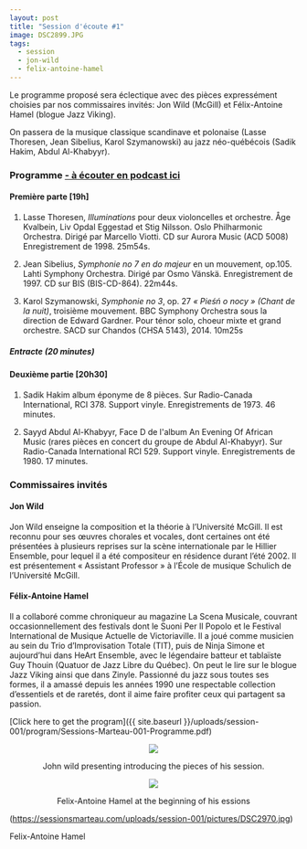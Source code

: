 ```yaml
---
layout: post
title: "Session d'écoute #1"
image: DSC2899.JPG
tags:
  - session
  - jon-wild
  - felix-antoine-hamel
---
```


Le programme proposé sera éclectique avec des pièces expressément choisies par nos commissaires invités: Jon Wild (McGill) et Félix-Antoine Hamel (blogue Jazz Viking).

On passera de la musique classique scandinave et polonaise (Lasse Thoresen, Jean Sibelius, Karol Szymanowski) au jazz néo-québécois (Sadik Hakim, Abdul Al-Khabyyr).

### Programme <a href="https://sessionsmarteau.com/musique/#podcasts">- à écouter en podcast ici</a>


#### Première parte [19h]

1. Lasse Thoresen, _Illuminations_ pour deux violoncelles et orchestre. Åge Kvalbein, Liv Opdal Eggestad et Stig Nilsson. Oslo Philharmonic Orchestra. Dirigé par Marcello Viotti. CD sur Aurora Music (ACD 5008) Enregistrement de 1998. 25m54s.

2. Jean Sibelius, _Symphonie no 7 en do majeur_ en un mouvement, op.105. Lahti Symphony Orchestra. Dirigé par Osmo Vänskä. Enregistrement de 1997. CD sur BIS (BIS-CD-864). 22m44s.

3. Karol Szymanowski, _Symphonie no 3_, op. 27 _« Pieśń o nocy » (Chant de la nuit)_, troisième mouvement. BBC Symphony Orchestra sous la direction de Edward Gardner. Pour ténor solo, choeur mixte et grand orchestre. SACD sur Chandos (CHSA 5143), 2014. 10m25s

##### Entracte (20 minutes)

#### Deuxième partie [20h30]

1. Sadik Hakim album éponyme de 8 pièces. Sur Radio-Canada International, RCI 378. Support vinyle. Enregistrements de 1973. 46 minutes.

2. Sayyd Abdul Al-Khabyyr, Face D de l'album An Evening Of African Music (rares pièces en concert du groupe de Abdul Al-Khabyyr). Sur Radio-Canada International RCI 529. Support vinyle. Enregistrements de 1980. 17 minutes.


### Commissaires invités

#### Jon Wild

Jon Wild enseigne la composition et la théorie à l’Université McGill. Il est reconnu pour ses œuvres chorales et vocales, dont certaines ont été présentées à plusieurs reprises sur la scène internationale par le Hillier Ensemble, pour lequel il a été compositeur en résidence durant l’été 2002. Il est présentement « Assistant Professor » à l’École de musique Schulich de l’Université McGill.


#### Félix-Antoine Hamel

Il a collaboré comme chroniqueur au magazine La Scena Musicale, couvrant occasionnellement des festivals dont le Suoni Per Il Popolo et le Festival International de Musique Actuelle de Victoriaville. Il a joué comme musicien au sein du Trio d’Improvisation Totale (TIT), puis de Ninja Simone et aujourd’hui dans HeArt Ensemble, avec le légendaire batteur et tablaïste Guy Thouin (Quatuor de Jazz Libre du Québec). On peut le lire sur le blogue Jazz Viking ainsi que dans Zinyle. Passionné du jazz sous toutes ses formes, il a amassé depuis les années 1990 une respectable collection d’essentiels et de raretés, dont il aime faire profiter ceux qui partagent sa passion.



[Click here to get the program]({{ site.baseurl }}/uploads/session-001/program/Sessions-Marteau-001-Programme.pdf)

<div style="text-align: center">
  <p>
    <img src="{{ site.baseurl }}/uploads/session-001/pictures/DSC2899.JPG"> 
    <div>John wild presenting introducing the pieces of his session.</div>
    </p>
  <p>
    <img src="{{ site.baseurl }}/uploads/session-001/pictures/DSC2970.JPG">
  </p>
  <div>
  Felix-Antoine Hamel at the beginning of his essions
  </div>
</div>


(https://sessionsmarteau.com/uploads/session-001/pictures/DSC2970.jpg)
<p>Felix-Antoine Hamel</p>

